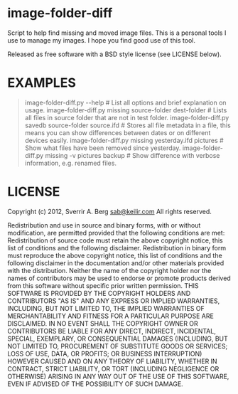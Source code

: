 image-folder-diff
=================

Script to help find missing and moved image files.  This is a personal tools I use to manage my images.  I hope you find good use of this tool.

Released as free software with a BSD style license (see LICENSE below).

EXAMPLES
========
> image-folder-diff.py --help                               # List all options and brief explanation on usage.
> image-folder-diff.py missing source-folder dest-folder    # Lists all files in source folder that are not in test folder.
> image-folder-diff.py savedb source-folder source.ifd      # Stores all file metadata in a file, this means you can show differences between dates or on different devices easily.
> image-folder-diff.py missing yesterday.ifd pictures       # Show what files have been removed since yesterday.
> image-folder-diff.py missing -v pictures backup           # Show difference with verbose information, e.g. renamed files.


LICENSE
=======

Copyright (c) 2012, Sverrir A. Berg <sab@keilir.com>
All rights reserved.

Redistribution and use in source and binary forms, with or without modification, are permitted provided that the following conditions are met:
Redistribution of source code must retain the above copyright notice, this list of conditions and the following disclaimer. Redistribution in binary form must reproduce the above copyright notice, this list of conditions and the following disclaimer in the documentation and/or other materials provided with the distribution.  Neither the name of the copyright holder nor the names of contributors may be used to endorse or promote products derived from this software without specific prior written permission.
THIS SOFTWARE IS PROVIDED BY THE COPYRIGHT HOLDERS AND CONTRIBUTORS "AS IS" AND
ANY EXPRESS OR IMPLIED WARRANTIES, INCLUDING, BUT NOT LIMITED TO, THE IMPLIED
WARRANTIES OF MERCHANTABILITY AND FITNESS FOR A PARTICULAR PURPOSE ARE
DISCLAIMED. IN NO EVENT SHALL THE COPYRIGHT OWNER OR CONTRIBUTORS BE LIABLE FOR
ANY DIRECT, INDIRECT, INCIDENTAL, SPECIAL, EXEMPLARY, OR CONSEQUENTIAL DAMAGES
(INCLUDING, BUT NOT LIMITED TO, PROCUREMENT OF SUBSTITUTE GOODS OR SERVICES;
LOSS OF USE, DATA, OR PROFITS; OR BUSINESS INTERRUPTION) HOWEVER CAUSED AND ON
ANY THEORY OF LIABILITY, WHETHER IN CONTRACT, STRICT LIABILITY, OR TORT
(INCLUDING NEGLIGENCE OR OTHERWISE) ARISING IN ANY WAY OUT OF THE USE OF THIS
SOFTWARE, EVEN IF ADVISED OF THE POSSIBILITY OF SUCH DAMAGE.